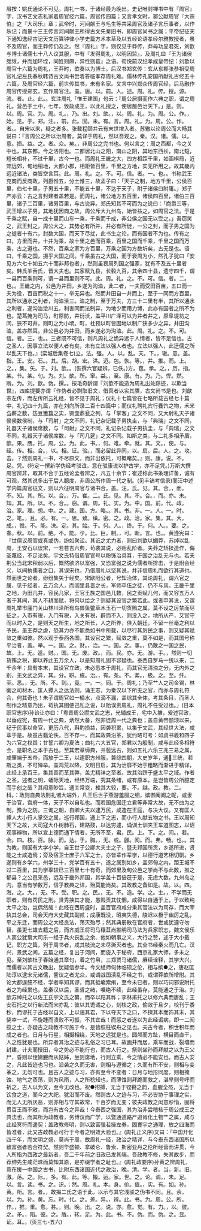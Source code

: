 <!-- { "loadSidebar": true } -->
眉按：姚氏通论不可见。周礼一书，于诸经最为晚出。史记唯封禅书中有『周官』字，汉书艺文志礼家着周官经六篇，周官传四篇；又言孝文时，窦公献周官『大宗伯』之『大司乐』章；武帝时，河间献王与毛生等共采周官及诸子言乐事者，以作乐记；而景十三王传言河间献王所得古文先秦旧书，即周官尚书之属；平帝纪征天下通知逸经古记天文历算钟律小学史篇方术本草及以五经论语孝经尔雅教授者，虽不及周官，而王莽传仍及之。然『周礼』字，则仅见于莽传，莽母功显君死，刘歆与博士诸儒七十八人议其服，中有『发得周礼，以明因监』，及周礼曰『王为诸侯缌缞，弁而加环绖，同姓则麻，异性则葛』之语。荀悦前汉纪孝成皇帝纪：刘歆以周官十六篇为周礼，王莽时，歆奏以为博士。后汉书郑玄传：玄从东郡张恭祖受周官礼记左氏春秋韩诗古文尚书尝着答临孝存周礼难。儒林传孔安国所献礼古经五十六篇，及周官经六篇，前世传其书，未有名家。又言中兴郑众传周官经，后马融作周官传授郑玄，玄作周官注。盖。唐。以。前。人。述。周。礼。传。授。源。流。者。止。此。。玄注周礼「惟王建国」句云：『周公居摄而作六典之职，谓之周礼。营邑于土中，七年，致政成王，以此礼授之，使居雒邑治天下。」是。则。以。周。官。为。周。礼。，乃。出。刘。歆。，以。周。礼。为。周。公。作。，始。见。于。郑。注。，前。此。固。未。有。言。周。礼。为。周。公。作。者。。自宋以来，疑之者多。张载程颐并云有末世增入者。苏辙以论周公而大畅其说曰：『言周公之所以治周者，莫详于周礼，然以吾观之，秦。汉。诸。儒。以。意。损。益。之。者。众。矣。，非周公之完书也。何以言之：周之西都，今之关中也，其东都，今之洛阳也。二都居北山之阳，南山之阴，其地东西长，南北短，短长相补，不过千里，古今一也。而周礼王畿之大，四方相距千里，如画棋局，近郊远郊，甸地稍地，大都小郡，相距皆百里，千里之方地，实无所用之，故其畿内远近诸法，类皆空言耳。此。周。礼。之。不。可。信。者。一。也。。书称武王克商而反商政，列爵惟五，分土惟三，故孟子曰：「天子之制，地方千里，公侯百里，伯七十里，子男五十里，不能五十里，不达于天子，附于诸侯曰附庸。」郑子产亦云：古之言封建者盖若是。而周礼，诸公地方五百里，诸侯四百里，诸伯三百里，诸子二百里，诸男百里，与古说异。郑氏知其不可而为之说曰：「商爵三等，武王增以子男，其地犹因商之故，周公斥大九州岛，始皆益之，如周官之法。于是千乘之赋，自一成十里而山车一乘，千乘而千成，非公侯之国无以受之。」吾窃笑之，武王封之，周公大之，其势必有所并，并必有所徙，一公之封，而子男之国为之徙者十有六，封数大国，而天下尽扰，此书生之论，而有国者不为也。传有之曰，方里而井，十井为乘，故十里之邑而百乘，百里之国而千乘，千里之国而万乘，古之道也。不然，百乘之家为方百里，万乘之国为方数圻矣，古无是也。语曰，千乘之国，摄乎大国之间。千乘虽古之大国，而于衰周为小，然孔子犹曰「安见方六七十如五六十而非邦也者」，然则虽衰周列国之强家，犹有不及五十里者矣。韩氏羊舌氏，晋大夫也。其家赋九县，长毂九百，其余四十县，遗守四千，谓一县而百乘则可，谓一县而里则不可。此。周。礼。之。不。可。信。者。二。也。。王畿之内，公邑为井田，乡遂为沟洫，此二者，一夫而受田百亩，五口而一夫为役，百亩而税之十一，举无异也。然而井田自一井而上，至于一同而方百里，其所以通水之利者，沟洫浍三。洫之制，至于万夫，方三十二里有半，其所以通水之利者，遂沟洫浍川五，利害同而法制异，为地少而用力博，此亦有国者之所不为也。楚蒍掩为司马，町原防，井衍沃，盖平川广泽可以为井者井之，原阜堤坊之间，狭不可井，则町之为小顷。町，杜预以町皆因地以制广狭多少之异，井田沟洫，盖亦然耳。非公邑必为井田，而乡遂必为沟洫。此。周。礼。之。不。可。信。者。三。也。。三者既不可信，则凡周礼之诡异远于人情者，皆不足信也。古之圣人，因事立法以便人者有矣，未有立法以强人者也。立法以强人，此迂儒之所以乱天下也。』(栾城后集卷七)立。法。强。人。以。乱。天。下。，辙。意。盖。指。王。安。石。。其。后。胡。宏。洪。迈。包。恢。等。，并。推。而。上。之。，集。矢。于。刘。歆。。(恢撰六官疑辨，已佚。)方。苞。承。之。，历。指。某。节。某。句。为。刘。歆。所。窜。益。，至。康。有。为。乃。悍。然。断。为。刘。歆。伪。撰。。按毛奇龄谓『刘歆不能造为周礼出处踪迹，以欺当世』，四库提要亦谓『作伪者必剽取旧文，借真者以实其赝，古文尚书是也。刘歆宗左传，而左传所云礼经，皆不见于周礼；仪礼十七篇皆在七略所载古经七十篇中，礼记四十九篇，亦在刘向所录二百十四篇中；而仪礼聘礼宾行饔饩之物，禾米刍薪之数，笾豆簠簋之实，铏壶鼎瓮之列，与「掌客」之文不同，又大射礼天子诸侯侯数侯制，与「司射」之文不同，礼记杂记载子男执圭，与「典瑞」之文不同，礼器天子诸侯席数，与「司射」之文不同，礼记杂记载子男执圭，与「典瑞」之文不同，礼器天子诸侯席数，与「司几筵」之文不同。如斯之类，与二礼多相矛盾，歆。果。赝。托。周。公。为。此。书。，何。难。牵。就。其。文。，使。与。经。传。相。合。，以。相。证。验。，而必留此异同，以。启。后。人。之。攻。击。？然则周礼一书，不尽原文，而非出依托，可概睹矣。』则。康。说。不。足。凭。(符定一撰新学伪经考驳谊，意在驳康说以护古学，亦不足凭。)万斯大撰周官辨非，取其不合于五经论孟者辨之，凡五十余节；崔述称此书条理详备，诚有可观，然其说多出于后人臆度，非周公所作周一代之制。(见丰镐考信录)而汪中述学内篇周官征文，则以六征明周官与诸书合。盖。汪。氏。见。其。合。，而。不。知。其。所。以。合。，万。崔。二。氏。见。其。不。合。，而。亦。未。知。其。所。以。不。合。。窃。谓。周。礼。实。为。中。国。前。代。政。治。家。理。想。中。之。建。国。方。略。。其。书。非。一。人。一。时。之。笔。，且。必。有。一。思。致。缜。密。之。政。治。家。集。其。大。成。，惟。不。能。决。定。其。始。于。何。人。，终。于。何。人。。要。之。春。秋。以。前。绝。不。能。孕。比。巨。制。，可。断。言。也。。黄遵宪曰：『世儒议周官或真或伪，纷如聚讼。其诋之尤力者，则曰刘歆以媚莽，苏绰以乱周，王安石以误宋，一若苍吉六典，苟袭其说，必贻乱阶者。夫莽之矫揉造作，侮圣蔑经，不足论矣。宇文氏特借周官官号以粉饰治具耳，于国之治乱无与也。若夫荆公当北宋积弱以后，慨然欲济以富强，又恐富强之说为儒者所排击，于是附会经义，以间执儒者之口，其误宋也，乃借周礼以坚其说，并非信周礼而欲行其道也。然而世之论者，纷纷集矢于经矣。宋欧阳公者，号知治体，其论周礼，谓六官之属，见于经者，五万余人，而闾里县啬之长，军师卒伍之徒，仍不与焉。王畿千里之地，为田几井，容民几家，王官王族之国邑几数，民之贡赋几何，而又容五万人者于其间，其人不耕而赋，将何以给之？则疑其设官之繁若此。或者申其说，又谓周礼举市廛门关山林川泽所有鸟兽鱼鳖草木玉石一切货贿之属，莫不设之厉禁而尽征之，入市有税，入门有税，入关有税，辟而不入，则没入之，地所从产，又官守而以时入之，是则天之所生，地之所长，人之所养，俱入朝廷，不留一丝毫之利以予民，虽王莽之虐，恐其力亦不能悉如书中所载，以尽行其厉民之事，则又疑其赋敛之重如彼。然以观于泰西各国，其设官之繁，赋敛之重，莫不如是，而其国号称平治者，盖。举。一。国。之。财。，治。一。国。之。事。，仍散之一国之民，故。上。无。邕。财。，国。无。废。政。，而。民。亦。无。游。手。，然则一切货贿之税，即以养此五万余人，以是知周礼固不容疑也。泰西自罗马一统以来，二千余年；具有本末，其设官立政，未必悉本于周礼，而其官无清浊之分，无内外之别，无文武之异，其。分。职。施。治。，有。条。不。紊。，极。之。至。纤。至。悉。，无。所。不。到。，竟。一。一。同。于。周礼；乃至艹人之司金锡，林衡之司材木，匡人撢人之达法则，诵王志，为秦汉以下所无之官，而亦与周礼符合，何其奇也！朱子谓周官如一桶水，点滴不漏，盖综其全体，考其条目，而圣人制作之精意乃出，苟执其图便己私之说，以贻误责周礼，周礼不任受过也。」(日本职官志序)孙诒让亦曰：「粤昔周公缵文武之志，光辅成王，宅中入雒，爰述官政，以垂成宪，有周一代之典，炳然大备，然非徒周一代之典也；盖自黄帝颛顼以来，纪于民事以命官，更历八代，斟酌损益，因袭积累，以集于文武，其经世大法，咸萃于是。故虽古籍沦佚，百不存一，而其政典沿革，犹约略可考：如虞书羲和四子为六官之权舆；甘誓六卿为夏法；曲礼六大五官，郑君以为殷制，咸与此经多相符会，是职名之本于古也。至其宏章缛典，并苞远古，则如五礼六乐三兆三易之属，咸肇端于五帝，而放于二王，以逮职方州服，兼综四朝，大史岁年，通三统，若斯之类，不可殚举。盖鸿荒以降，文明日启，其为治靡不始于粗略而渐进于精详，此经上承百王，集其善而革其弊，盖尤精详之至者。故其治跻于盛太平之域。作者之圣，述者之明，蟠际天地，经纬万端，究其条绪，咸有原本，是岂皆周公所臆定而手创之哉？其闳意眇旨，通关常变，榷其大较，要。不。越。政。教。二。科。：政则自典法刑礼诸大端外，凡王后世子燕游羞服之细，嫔御阉阍之昵，咸隶于治官，宫府一体，天子不以自私也。而若国危国迁立君等非常大故，无不曲为之制，豫为之防。三询之朝，自卿大夫以逮万民，咸造在王庭，与决大议。又有匡人撢人大小行人掌交之属，巡行邦国，通上下之志，而小行人献五物之书，王以周知天下之故，大司寇大仆树肺石，建路鼓，以达穷遽，诵训土训夹王车道图志，以诏观事辨物，所以宣上德而通下情者，无所不至，君。民。上。下。之。间。，若。会。四。枝。百。脉。而。达。于。胸。，无。或。雝。阂。而。弗。畅。也。。其为教，则国有大学小学，自王世子公卿大夫士之子，暨夫邦国所贡，乡遂所进，贤能之士咸造焉；旁及宿卫士庶子六军之士，亦皆辈作辈学，以德行道艺相切劘。乡遂则有乡学六，州学三十，党学百有五十，遂之属别如乡，盖郊甸之内，距王城不过二百里，其为学辜较已三百里七十有奇，而郊里及甸公邑之学尚不与此数，推之郁县？之公邑采邑，远及于畿外邦国，其学盖十百倍蓰于是，无虑大数，九州岛之内，意当有学数万，信乎教典之详，殆莫能尚矣。其政教之备如是。故。以。四。海。之。大。，无。不。受。职。之。民。，无。不。造。学。之。士。，不学而无职者，则有罚民之刑。贤秀挟其才能，愚贱贡其忱悃，咸得以自通于上，于以致纯太平之治，岂偶然哉！此经在西周盛时，盖百官府咸分秉其官法以为司存，而大宰执其总会，司会天府大史藏其副贰；成康既没，昭夷失德，陵迟以极于幽厉之乱，平之东迁，而周公之大经良法，荡灭殆尽；然其典册散在官府者，世或犹遵守勿替，虽更七雄去籍之后，而齐威王将司马穰苴尚推明司马法为兵家职志，魏文侯乐人窦公犹袌大司乐一经于兵火丧乱之余、他如朝事之义，大行之赞，述于大小戴记，职方之篇，列于周书者，咸其枝流之未尽澌灭者也。其全书经秦火而几亡。汉兴，景武之间，五篇之经，复出于河间，而旋入于秘府，西京礼家大师，多未之见。至刘歆杜子春始通其章句，着之竹帛，三郑贾马诸儒，赓续诠释，其学大兴。而儒者以其古文晚出，犹疑信参半。今文经师何休临硕之伦，相与摈●之，唐赵匡陆淳以逮宋元诸儒，訾议之者尤众，或谓战国渎乱不经之书，或谓莽歆所增附。其论大都逞臆不经，学者率知其谬，而其抵巘索痏，至今未已者，则以巧词邪说附托者之为经累也。盖秦汉以后，圣哲之绪，嚝绝不续，此经虽存，莫能通之于治。刘歆苏绰托之以佐王氏宇文氏之纂，而卒以踣其祚；李林甫托之以修六典而唐乱；王安石托之以行新法而宋亦乱：彼以其诡谲之心，刻核之政，偷效于旦夕，校刊于黍秒，而谬托于古经以自文，上以诬其君，下以夺天下之口，不探其本而饰其末，其侥幸一试，不旋踵而溃败不可振，不其宜哉！而惩之者遂以为此经诟病，即一二闳揽之士，亦疑古之政教不可施于今，是皆胶柱锲舟之见也。夫古今者，积世积年而成之者也。日月与行星，相摄相绕，天地之远犹是也。圆颅而方趾，横目而直干，人之性犹是也。所异者其治之迹与礼俗之习已耳。故画井而居，乘车而战，裂壤而封建，计夫而授田，今之势必不能行也，而古人行之。祭则坐孙而拜献之以为王父尸，昏则以侄娣媵而从姑姊，坐则席地，行则立乘，今之情必不能安也，而古人安之，凡此皆迹也习也。沿袭之久而无害，则相与遵循之；久而有所不安，则相与变革之，无勿可也。且古人之迹与习，亦有至今不变者：日月与地形同度，则相掩蚀，地气之蒸荡，则为风雨，人之所稔知也，而薄蚀则拜跪而救之，湛旱则号呼而祈之，古人以为文，至今无改也。祝●拊搏，无当于铿锵之韵，血腥全烝，无当于饮食之道，而今之大祀，犹沿而不废。然则古人之迹与习，不必皆协于事理之实，而无人无所厌恶，则亦相与守其故常，千百岁而无变；彼夫政教之闳意眇恉，固将贯百王而不敝，而岂有古今之异哉！今泰西之强国，其为治非尝稽核于周公成王之典法也，而其所为政教者，务博议而广学，以暨通道路严追胥化土物艹之属，咸与此经冥符而遥契；盖政教修明，则以致富强若操左券，固寰宇之通理，放之四海而皆准者，此又古政教必可行于今者之明效大验也。』(周礼正义序)又曰：『中国开化四千年，而文明之盛，莫尚于周，故周礼一经，政治之精详，与今泰东西诸国所以致富强者若合符契。然则华盛顿、拿破仑、鲁索、斯密亚丹之伦所经营而讲贯，今人所指为西政之最新者，吾二千年前之旧政已发其端。吾政教不修，失其故步，而荐绅先生咸茫昧而莫知其原，是亦缀学者之耻也。』(周礼政要序)孙黄之辨周礼，意在援一中国之古书，比附东西诸国近代之政治，晚。清。学。者。当。新。旧。激。荡。之。际。，多。有。此。等。搬。运。家。世。之。论。调。，未。足。以。言。读。书。之。识。；然。周。礼。本。身。价。值。，实。有。如。孙。黄。所。言。者。，故揭二氏之语于此，以示与其它浅驳之伪书不同。且。余。以。为。孙。黄。忘。时。代。之。差。异。，辨。此。书。为。周。公。所。作。，推。重。愈。甚。，则。晚。出。之。说。亦。愈。觉。有。力。，以。彼。之。矛。，陷。彼。之。盾。，转。足。为。此。书。不。伪。而。伪。之。显。证。耳。。(页三七-五六)
